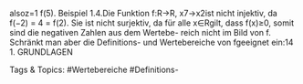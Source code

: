 alsoz=1
f(5).
Beispiel 1.4.Die Funktion f:R→R, x7→x2ist nicht injektiv, da f(−2) = 4 = f(2). Sie ist nicht
surjektiv, da für alle x∈Rgilt, dass f(x)≥0, somit sind die negativen Zahlen aus dem Wertebe-
reich nicht im Bild von f. Schränkt man aber die Definitions- und Wertebereiche von fgeeignet ein:14 1. GRUNDLAGEN

   Tags & Topics:
   #Wertebereiche
   #Definitions-